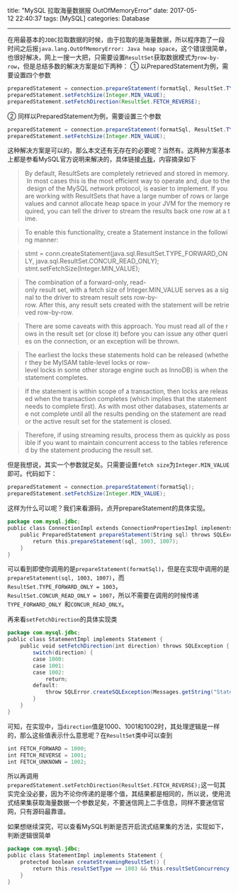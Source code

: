 title: "MySQL 拉取海量数据报 OutOfMemoryError"
date: 2017-05-12 22:40:37
tags: [MySQL]
categories: Database

---

在用最基本的`JDBC`拉取数据的时候，由于拉取的是海量数据，所以程序跑了一段时间之后报`java.lang.OutOfMemoryError: Java heap space`，这个错误很简单，也很好解决，网上一搜一大把，只需要设置`ResultSet`获取数据模式为`row-by-row`，但是总结多数的解决方案是如下两种：
① 以PreparedStatement为例，需要设置四个参数
```java
preparedStatement = connection.prepareStatement(formatSql, ResultSet.TYPE_FORWARD_ONLY, ResultSet.CONCUR_READ_ONLY);
preparedStatement.setFetchSize(Integer.MIN_VALUE);
preparedStatement.setFetchDirection(ResultSet.FETCH_REVERSE);
```

② 同样以PreparedStatement为例，需要设置三个参数
```java
preparedStatement = connection.prepareStatement(formatSql, ResultSet.TYPE_FORWARD_ONLY, ResultSet.CONCUR_READ_ONLY);
preparedStatement.setFetchSize(Integer.MIN_VALUE);
```

这种解决方案是可以的，那么本文还有无存在的必要呢？当然有。这两种方案基本上都是参看MySQL官方说明来解决的，具体链接[点我](https://dev.mysql.com/doc/connector-j/5.1/en/connector-j-reference-implementation-notes.html)，内容摘录如下
>By default, ResultSets are completely retrieved and stored in memory. In most cases this is the most efficient way to operate and, due to the design of the MySQL network protocol, is easier to implement. If you are working with ResultSets that have a large number of rows or large values and cannot allocate heap space in your JVM for the memory required, you can tell the driver to stream the results back one row at a time.

>To enable this functionality, create a Statement instance in the following manner:

>stmt = conn.createStatement(java.sql.ResultSet.TYPE_FORWARD_ONLY, java.sql.ResultSet.CONCUR_READ_ONLY);
stmt.setFetchSize(Integer.MIN_VALUE);

>The combination of a forward-only, read-only result set, with a fetch size of Integer.MIN_VALUE serves as a signal to the driver to stream result sets row-by-row. After this, any result sets created with the statement will be retrieved row-by-row.

>There are some caveats with this approach. You must read all of the rows in the result set (or close it) before you can issue any other queries on the connection, or an exception will be thrown.

>The earliest the locks these statements hold can be released (whether they be MyISAM table-level locks or row-level locks in some other storage engine such as InnoDB) is when the statement completes.

>If the statement is within scope of a transaction, then locks are released when the transaction completes (which implies that the statement needs to complete first). As with most other databases, statements are not complete until all the results pending on the statement are read or the active result set for the statement is closed.

>Therefore, if using streaming results, process them as quickly as possible if you want to maintain concurrent access to the tables referenced by the statement producing the result set.

但是我想说，其实一个参数就足矣。只需要设置`fetch size`为`Integer.MIN_VALUE`即可。代码如下：
```java
preparedStatement = connection.prepareStatement(formatSql);
preparedStatement.setFetchSize(Integer.MIN_VALUE);
```

这样为什么可以呢？我们来看源码，点开prepareStatement的具体实现。

```java
package com.mysql.jdbc;
public class ConnectionImpl extends ConnectionPropertiesImpl implements MySQLConnection {
    public PreparedStatement prepareStatement(String sql) throws SQLException {
        return this.prepareStatement(sql, 1003, 1007);
    }
}
```
可以看到即使你调用的是`prepareStatement(formatSql)`，但是在实现中调用的是`prepareStatement(sql, 1003, 1007)`，而`ResultSet.TYPE_FORWARD_ONLY = 1003`，`ResultSet.CONCUR_READ_ONLY = 1007`，所以不需要在调用的时候传递`TYPE_FORWARD_ONLY `和`CONCUR_READ_ONLY`。

再来看`setFetchDirection`的具体实现类
```java
package com.mysql.jdbc;
public class StatementImpl implements Statement {
    public void setFetchDirection(int direction) throws SQLException {
        switch(direction) {
        case 1000:
        case 1001:
        case 1002:
            return;
        default:
            throw SQLError.createSQLException(Messages.getString("Statement.5"), "S1009", this.getExceptionInterceptor());
        }
    }
}
```
可知，在实现中，当`direction`值是1000、1001和1002时，其处理逻辑是一样的，那么这些值表示什么意思呢？在`ResultSet`类中可以查到
```java
int FETCH_FORWARD = 1000;
int FETCH_REVERSE = 1001;
int FETCH_UNKNOWN = 1002;
```
所以再调用`preparedStatement.setFetchDirection(ResultSet.FETCH_REVERSE);`这一句其实完全没必要，因为不论你传递的是哪个值，其结果都是相同的，所以说，使用流式结果集获取海量数据一个参数足矣，不要迷信网上二手信息，同样不要迷信官网，只有源码最靠谱。

如果想继续深究，可以查看MySQL判断是否开启流式结果集的方法，实现如下，判断逻辑很简单
```java
package com.mysql.jdbc;
public class StatementImpl implements Statement {
    protected boolean createStreamingResultSet() {
        return this.resultSetType == 1003 && this.resultSetConcurrency == 1007 && this.fetchSize == -2147483648;
    }
}
```